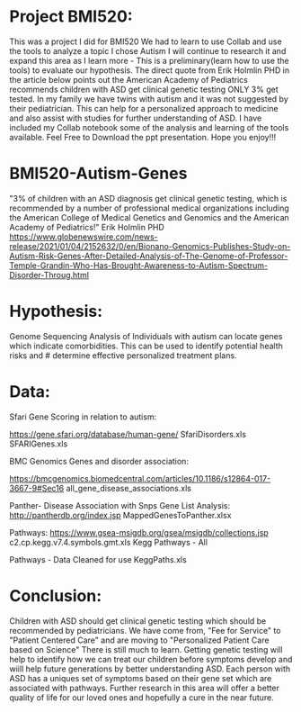 # Project BMI520: 
This was a project I did for BMI520 We had to learn to use Collab and use the tools to analyze a topic I chose Autism I will continue to research it and expand this area as I learn more - This is a preliminary(learn how to use the tools) to evaluate our hypothesis. The direct quote from Erik Holmlin PHD in the article below points out the American Academy of Pediatrics recommends children with ASD get clinical genetic testing ONLY 3% get tested. In my family we have twins with autism and it was not suggested by their pediatrician. This can help for a personalized approach to medicine and also assist with studies for further understanding of ASD. I have included my Collab notebook some of the analysis and learning of the tools available. Feel Free to Download the ppt presentation. Hope you enjoy!!!

# BMI520-Autism-Genes

  "3% of children with an ASD diagnosis get clinical genetic testing, which is recommended by a number of professional medical organizations including the American 
  College of Medical Genetics and Genomics and the American Academy of Pediatrics!" Erik Holmlin PHD
  https://www.globenewswire.com/news-release/2021/01/04/2152632/0/en/Bionano-Genomics-Publishes-Study-on-Autism-Risk-Genes-After-Detailed-Analysis-of-The-Genome-of-Professor-Temple-Grandin-Who-Has-Brought-Awareness-to-Autism-Spectrum-Disorder-Throug.html


# Hypothesis:

  Genome Sequencing Analysis of Individuals with autism can locate genes which indicate comorbidities. This can be used to identify potential health risks and     #   determine effective personalized treatment plans.

# Data: 

Sfari
  Gene Scoring in relation to autism:
  
  https://gene.sfari.org/database/human-gene/
  SfariDisorders.xls
  SFARIGenes.xls 

BMC Genomics
 Genes and disorder association:
  
  https://bmcgenomics.biomedcentral.com/articles/10.1186/s12864-017-3667-9#Sec16
  all_gene_disease_associations.xls
  
 Panther- Disease Association with Snps
  Gene List Analysis:
  http://pantherdb.org/index.jsp
  MappedGenesToPanther.xlsx
 
 Pathways:
 https://www.gsea-msigdb.org/gsea/msigdb/collections.jsp
 c2.cp.kegg.v7.4.symbols.gmt.xls
 Kegg Pathways - All
 
 Pathways - Data Cleaned for use
 KeggPaths.xls

# Conclusion: 
Children with ASD should get clinical genetic testing which should be recommended by pediatricians. We have come from, "Fee for Service" to "Patient Centered Care" and are moving to "Personalized Patient Care based on Science" There is still much to learn. Getting genetic testing will help to identify how we can treat our children before symptoms develop and wiill help future generations by better understanding ASD. Each person with ASD has a uniques set of symptoms based on their gene set which are associated with pathways. Further research in this area will offer a better quality of life for our loved ones and hopefully a cure in the near future. 
